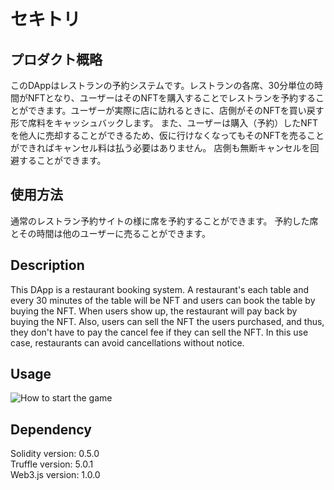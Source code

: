 # セキトリ

## プロダクト概略
このDAppはレストランの予約システムです。レストランの各席、30分単位の時間がNFTとなり、ユーザーはそのNFTを購入することでレストランを予約することができます。ユーザーが実際に店に訪れるときに、店側がそのNFTを買い戻す形で席料をキャッシュバックします。
また、ユーザーは購入（予約）したNFTを他人に売却することができるため、仮に行けなくなってもそのNFTを売ることができればキャンセル料は払う必要はありません。
店側も無断キャンセルを回避することができます。

## 使用方法
通常のレストラン予約サイトの様に席を予約することができます。
予約した席とその時間は他のユーザーに売ることができます。

## Description
This DApp is a restaurant booking system. A restaurant's each table and every 30 minutes of the table will be NFT and users can book the table by buying the NFT. When users show up, the restaurant will pay back by buying the NFT.
Also, users can sell the NFT the users purchased, and thus, they don't have to pay the cancel fee if they can sell the NFT.
In this use case, restaurants can avoid cancellations without notice.

## Usage

![How to start the game](https://user-images.githubusercontent.com/38364091/54077570-199c7d80-426f-11e9-86b3-c1fcd9046018.png)



## Dependency
Solidity version: 0.5.0  
Truffle version: 5.0.1  
Web3.js version: 1.0.0
